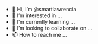 - 👋 Hi, I’m @smartlawrencia
- 👀 I’m interested in ...
- 🌱 I’m currently learning ...
- 💞️ I’m looking to collaborate on ...
- 📫 How to reach me ...

<!---
smartlawrencia/smartlawrencia is a ✨ special ✨ repository because its `README.md` (this file) appears on your GitHub profile.
You can click the Preview link to take a look at your changes.
--->
